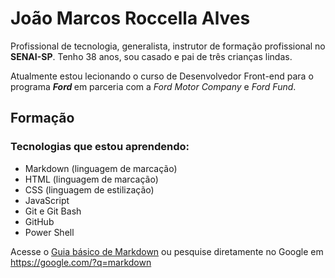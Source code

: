 # João Marcos Roccella Alves

Profissional de tecnologia, generalista, instrutor de formação profissional no **SENAI-SP**. Tenho 38 anos, sou casado e pai de três crianças lindas.

Atualmente estou lecionando o curso de Desenvolvedor Front-end para o programa **_Ford <ENTER>_** em parceria com a _Ford Motor Company_ e *Ford Fund*.

## Formação

### Tecnologias que estou aprendendo:

* Markdown (linguagem de marcação)
* HTML (linguagem de marcação)
* CSS (linguagem de estilização)
* JavaScript
* Git e Git Bash
* GitHub
* Power Shell

Acesse o [Guia básico de Markdown](https://docs.pipz.com/central-de-ajuda/learning-center/guia-basico-de-markdown#open) ou pesquise diretamente no Google em <https://google.com/?q=markdown>

<!-- Esse exemplo acima é o equivalente em HTML a:
    <a href="https://docs.pipz.com/central-de-ajuda/learning-center/guia-basico-de-markdown#open">Guia básico de Markdown</a>
-->

<!--
Markdown
-->
